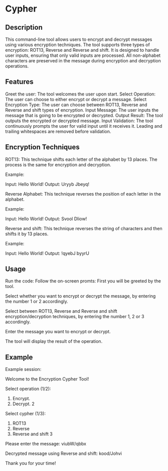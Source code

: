 # Cypher

## Description

<!-- Add third encription -->

This command-line tool allows users to encrypt and decrypt messages using various encryption techniques. The tool supports three types of encryption: ROT13, Reverse and Reverse and shift. It is designed to handle user inputs, ensuring that only valid inputs are processed. All non-alphabet characters are preserved in the message during encryption and decryption operations.

## Features

Greet the user: The tool welcomes the user upon start.
Select Operation: The user can choose to either encrypt or decrypt a message.
Select Encryption Type: The user can choose between ROT13, Reverse and Reverse and shift types of encryption.
Input Message: The user inputs the message that is going to be encrypted or decrypted.
Output Result: The tool outputs the encrypted or decrypted message.
Input Validation: The tool continuously prompts the user for valid input until it receives it. Leading and trailing whitespaces are removed before validation.

## Encryption Techniques

ROT13: This technique shifts each letter of the alphabet by 13 places. The process is the same for encryption and decryption.

Example:

Input: Hello World!
Output: Uryyb Jbeyq!

Reverse Alphabet: This technique reverses the position of each letter in the alphabet.

Example:

Input: Hello World!
Output: Svool Dliow!

Reverse and shift: This technique reverses the string of characters and then shifts it by 13 places.

Example:

Input: Hello World!
Output: !qyebJ byyrU

## Usage

Run the code:
Follow the on-screen promts:
First you will be greeted by the tool. 

Select whether you want to encrypt or decrypt the message, by entering the number 1 or 2 accordingly.

Select between ROT13, Reverse and Reverse and shift encryption/decryption techniques, by entering the number 1, 2 or 3 accordingly.

Enter the message you want to encrypt or decrypt.

The tool will display the result of the operation.

## Example
Example session:

Welcome to the Encryption Cypher Tool!

Select operation (1/2):
1. Encrypt.
2. Decrypt.
2

Select cypher (1/3):
1. ROT13
2. Reverse
3. Reverse and shift
3

Please enter the message: 
viubW/qbbx

Decrypted message using Reverse and shift: 
kood/Johvi

Thank you for your time!